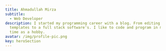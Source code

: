 ```yaml
---
title: Ahmadullah Mirza
subtitle:
  - Web Developer
description: I started my programming career with a blog. From editing my xml
  templates to a full stack software's. I like to code and program in my free
  time as a hobby.
avatar: /img/profile-pic.png
key: heroSection
---
```

